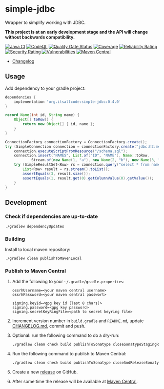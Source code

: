 # simple-jdbc

Wrapper to simplify working with JDBC.

**This project is at an early development stage and the API will change without backwards compatibility.**

[![Java CI](https://github.com/itsallcode/simple-jdbc/actions/workflows/build.yml/badge.svg)](https://github.com/itsallcode/simple-jdbc/actions/workflows/build.yml)
[![CodeQL](https://github.com/itsallcode/simple-jdbc/actions/workflows/codeql-analysis.yml/badge.svg)](https://github.com/itsallcode/simple-jdbc/actions/workflows/codeql-analysis.yml)
[![Quality Gate Status](https://sonarcloud.io/api/project_badges/measure?project=org.itsallcode%3Asimple-jdbc&metric=alert_status)](https://sonarcloud.io/summary/new_code?id=org.itsallcode%3Asimple-jdbc)
[![Coverage](https://sonarcloud.io/api/project_badges/measure?project=org.itsallcode%3Asimple-jdbc&metric=coverage)](https://sonarcloud.io/summary/new_code?id=org.itsallcode%3Asimple-jdbc)
[![Reliability Rating](https://sonarcloud.io/api/project_badges/measure?project=org.itsallcode%3Asimple-jdbc&metric=reliability_rating)](https://sonarcloud.io/summary/new_code?id=org.itsallcode%3Asimple-jdbc)
[![Security Rating](https://sonarcloud.io/api/project_badges/measure?project=org.itsallcode%3Asimple-jdbc&metric=security_rating)](https://sonarcloud.io/summary/new_code?id=org.itsallcode%3Asimple-jdbc)
[![Vulnerabilities](https://sonarcloud.io/api/project_badges/measure?project=org.itsallcode%3Asimple-jdbc&metric=vulnerabilities)](https://sonarcloud.io/summary/new_code?id=org.itsallcode%3Asimple-jdbc)
[![Maven Central](https://img.shields.io/maven-central/v/org.itsallcode/simple-jdbc)](https://search.maven.org/artifact/org.itsallcode/simple-jdbc)

* [Changelog](CHANGELOG.md)

## Usage

Add dependency to your gradle project:

```gradle
dependencies {
    implementation 'org.itsallcode:simple-jdbc:0.4.0'
}
```

```java
record Name(int id, String name) {
    Object[] toRow() {
        return new Object[] { id, name };
    }
}

ConnectionFactory connectionFactory = ConnectionFactory.create();
try (SimpleConnection connection = connectionFactory.create("jdbc:h2:mem:", "user", "password")) {
    connection.executeScriptFromResource("/schema.sql");
    connection.insert("NAMES", List.of("ID", "NAME"), Name::toRow,
            Stream.of(new Name(1, "a"), new Name(2, "b"), new Name(3, "c")));
    try (SimpleResultSet<Row> rs = connection.query("select * from names order by id")) {
        List<Row> result = rs.stream().toList();
        assertEquals(3, result.size());
        assertEquals(1, result.get(0).getColumnValue(0).getValue());
    }
}
```
## Development

### Check if dependencies are up-to-date

```sh
./gradlew dependencyUpdates
```

### Building

Install to local maven repository:
```sh
./gradlew clean publishToMavenLocal
```

### Publish to Maven Central

1. Add the following to your `~/.gradle/gradle.properties`:

    ```properties
    ossrhUsername=<your maven central username>
    ossrhPassword=<your maven central passwort>

    signing.keyId=<gpg key id (last 8 chars)>
    signing.password=<gpg key password>
    signing.secretKeyRingFile=<path to secret keyring file>
    ```

2. Increment version number in `build.gradle` and `README.md`, update [CHANGELOG.md](CHANGELOG.md), commit and push.
3. Optional: run the following command to do a dry-run:

    ```sh
    ./gradlew clean check build publishToSonatype closeSonatypeStagingRepository --info
    ```

4. Run the following command to publish to Maven Central:

    ```sh
    ./gradlew clean check build publishToSonatype closeAndReleaseSonatypeStagingRepository --info
    ```

5. Create a new [release](https://github.com/itsallcode/simple-jdbc/releases) on GitHub.
6. After some time the release will be available at [Maven Central](https://repo1.maven.org/maven2/org/itsallcode/simple-jdbc/).
